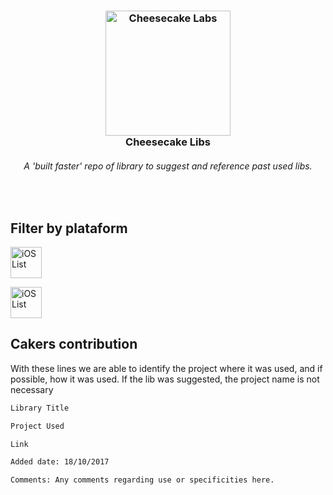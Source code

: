 <h3 align="center">
  <a href="https://cheesecakelabs.com/"><img src="https://image.ibb.co/jc1Swn/logo.png" alt="Cheesecake Labs" width="200"></a>
  <br>
  Cheesecake Libs
  <br>
</h3>
<h6 align="center">A 'built faster' repo of library to suggest and reference past used libs.</h6>
<br>

## Filter by plataform

<a href="https://github.com/GijoRibeiro/development-library/blob/master/ios"><img src="https://cdn1.iconfinder.com/data/icons/simple-icons/256/apple-256-black.png" alt="iOS List" width="50"></a> 

<a href="LINK-HERE"><img src="https://cdn1.iconfinder.com/data/icons/simple-icons/256/android-256-black.png" alt="iOS List" width="50"></a>



## Cakers contribution

With these lines we are able to identify the project where it was used, and if possible, how it was used.
If the lib was suggested, the project name is not necessary

```bash
Library Title

Project Used

Link

Added date: 18/10/2017

Comments: Any comments regarding use or specificities here.
```

